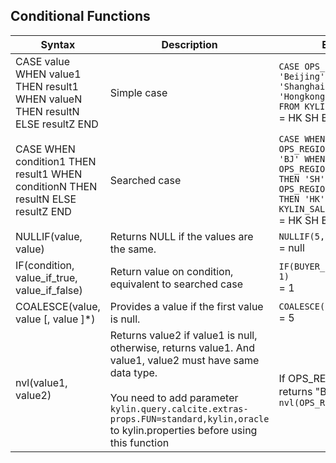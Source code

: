 ## Conditional Functions

| Syntax                                                       | Description                                            | Example                                                      |
| ------------------------------------------------------------ | ------------------------------------------------------ | ------------------------------------------------------------ |
| CASE value WHEN value1 THEN result1 WHEN valueN THEN resultN ELSE resultZ END | Simple case                                            | `CASE OPS_REGION WHEN 'Beijing' THEN 'BJ' WHEN 'Shanghai' THEN 'SH'WHEN 'Hongkong' THEN 'HK' END FROM KYLIN_SALES` <br /> = HK SH BJ |
| CASE WHEN condition1 THEN result1 WHEN conditionN THEN resultN ELSE resultZ END | Searched case                                          | `CASE WHEN OPS_REGION='Beijing'THEN 'BJ' WHEN OPS_REGION='Shanghai' THEN 'SH' WHEN OPS_REGION='Hongkong' THEN 'HK' END FROM KYLIN_SALES`<br /> = HK SH BJ |
| NULLIF(value, value)                                         | Returns NULL if the values are the same.               | `NULLIF(5,5)`<br /> = null                                   |
| IF(condition, value_if_true, value_if_false)                 | Return value on condition, equivalent to searched case | `IF(BUYER_ID IS NULL, 0, 1)`<br />= 1                        |
| COALESCE(value, value [, value ]*)                           | Provides a value if the first value is null.           | `COALESCE(NULL,NULL,5)`<br /> = 5                            |
| nvl(value1, value2)                           | Returns value2 if value1 is null, otherwise, returns value1. And value1, value2 must have same data type. <br /><br />You need to add parameter `kylin.query.calcite.extras-props.FUN=standard,kylin,oracle` to kylin.properties before using this function | If OPS_REGION is null，returns "Beijing"<br />`nvl(OPS_REGION,'Beijing')`                            |

